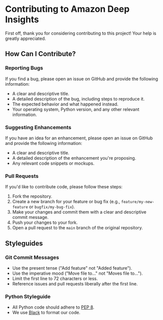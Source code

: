 # Contributing to Amazon Deep Insights

First off, thank you for considering contributing to this project! Your help is greatly appreciated.

## How Can I Contribute?

### Reporting Bugs

If you find a bug, please open an issue on GitHub and provide the following information:

*   A clear and descriptive title.
*   A detailed description of the bug, including steps to reproduce it.
*   The expected behavior and what happened instead.
*   Your operating system, Python version, and any other relevant information.

### Suggesting Enhancements

If you have an idea for an enhancement, please open an issue on GitHub and provide the following information:

*   A clear and descriptive title.
*   A detailed description of the enhancement you're proposing.
*   Any relevant code snippets or mockups.

### Pull Requests

If you'd like to contribute code, please follow these steps:

1.  Fork the repository.
2.  Create a new branch for your feature or bug fix (e.g., `feature/my-new-feature` or `bugfix/my-bug-fix`).
3.  Make your changes and commit them with a clear and descriptive commit message.
4.  Push your changes to your fork.
5.  Open a pull request to the `main` branch of the original repository.

## Styleguides

### Git Commit Messages

*   Use the present tense ("Add feature" not "Added feature").
*   Use the imperative mood ("Move file to..." not "Moves file to...").
*   Limit the first line to 72 characters or less.
*   Reference issues and pull requests liberally after the first line.

### Python Styleguide

*   All Python code should adhere to [PEP 8](https://www.python.org/dev/peps/pep-0008/).
*   We use [Black](https://github.com/psf/black) to format our code.

